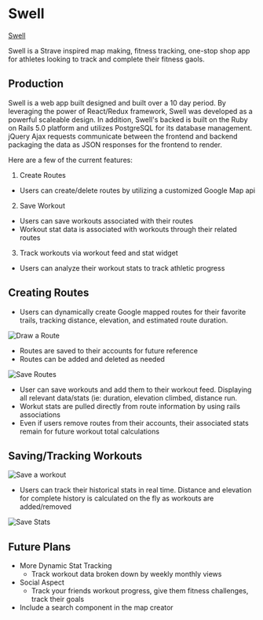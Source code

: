 # Swell

[Swell](https://swell-.herokuapp.com/#/)


Swell is a Strave inspired map making, fitness tracking, one-stop shop app for athletes looking to track and complete their fitness gaols.  

## Production

Swell is a web app built designed and built over a 10 day period.  By leveraging the power of React/Redux framework, Swell was developed as a powerful scaleable design.  In addition, Swell's backed is built on the Ruby on Rails 5.0 platform and utilizes PostgreSQL for its database management.  jQuery Ajax requests communicate between the frontend and backend packaging the data as JSON responses for the frontend to render.


Here are a few of the current features:

1. Create Routes
* Users can create/delete routes by utilizing a customized Google Map api
2. Save Workout
* Users can save workouts associated with their routes
* Workout stat data is associated with workouts through their related routes
3. Track workouts via workout feed and stat widget
* Users can analyze their workout stats to track athletic progress



## Creating Routes

* Users can dynamically create Google mapped routes for their favorite trails, tracking distance, elevation, and estimated route duration.

![Draw a Route](https://media.giphy.com/media/NS4sqYm5cKxnrDW2F1/giphy.gif)

* Routes are saved to their accounts for future reference
* Routes can be added and deleted as needed

![Save Routes](https://i.imgur.com/Az19srv.png)

* User can save workouts and add them to their workout feed.  Displaying all relevant data/stats (ie: duration, elevation climbed, distance run.
* Workut stats are pulled directly from route information by using rails associations
* Even if users remove routes from their accounts, their associated stats remain for future workout total calculations

## Saving/Tracking Workouts
![Save a workout](https://media.giphy.com/media/1jWbAf6qIaF1TSiQby/giphy.gif)

* Users can track their historical stats in real time.  Distance and elevation for complete history is calculated on the fly as workouts are added/removed

![Save Stats](https://media.giphy.com/media/3Hz0BCHeNE5q3SiIQ7/giphy.gif)


## Future Plans

* More Dynamic Stat Tracking
  * Track workout data broken down by weekly monthly views
* Social Aspect
  * Track your friends workout progress, give them fitness challenges, track their goals
* Include a search component in the map creator
